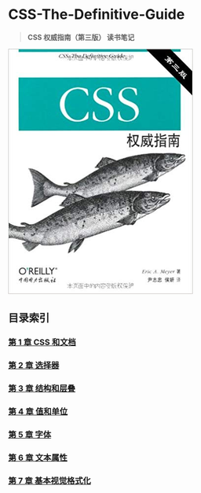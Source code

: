 # CSS-The-Definitive-Guide

> **CSS 权威指南（第三版） 读书笔记**


![CSS-The-Definitive-Guide](./imgs/CSS-The-Definitive-Guide.jpg)

## 目录索引

### [第 1 章 CSS 和文档](https://github.com/zonghua2016/CSS-The-Definitive-Guide/blob/master/docs/1%E3%80%81css%20%E5%92%8C%20%E6%96%87%E6%A1%A3.md)
### [第 2 章 选择器](https://github.com/zonghua2016/CSS-The-Definitive-Guide/blob/master/docs/2%E3%80%81%E9%80%89%E6%8B%A9%E5%99%A8.md)
### [第 3 章 结构和层叠](https://github.com/zonghua2016/CSS-The-Definitive-Guide/blob/master/docs/3%E3%80%81%E7%BB%93%E6%9E%84%E5%92%8C%E5%B1%82%E5%8F%A0.md)
### [第 4 章 值和单位](https://github.com/zonghua2016/CSS-The-Definitive-Guide/blob/master/docs/4%E3%80%81%E5%80%BC%E5%92%8C%E5%8D%95%E4%BD%8D.md)
### [第 5 章 字体](https://github.com/zonghua2016/CSS-The-Definitive-Guide/blob/master/docs/5%E3%80%81%E5%AD%97%E4%BD%93.md)
### [第 6 章 文本属性](https://github.com/zonghua2016/CSS-The-Definitive-Guide/blob/master/docs/6%E3%80%81%E6%96%87%E6%9C%AC%E5%B1%9E%E6%80%A7.md)
### [第 7 章 基本视觉格式化](https://github.com/zonghua2016/CSS-The-Definitive-Guide/blob/master/docs/7%E3%80%81%E5%9F%BA%E6%9C%AC%E8%A7%86%E8%A7%89%E6%A0%BC%E5%BC%8F%E5%8C%96.md)